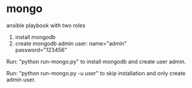 # mongo


ansible playbook with two roles
1.	 install mongodb
2.	 create mongodb admin user:
		name="admin"  
		password="123456"  

Run: "python run-mongo.py" to install mongodb and create user admin.

Run: "python run-mongo.py -u user" to skip installation and only create admin user.

